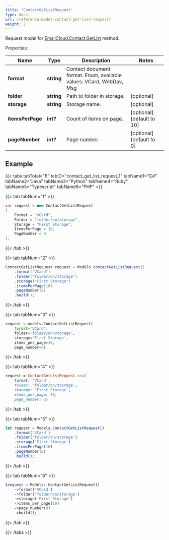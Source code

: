 ```yaml
---
title: "ContactGetListRequest"
type: docs
url: /reference-model-contact-get-list-request/
weight: 2
---
```


Request model for [EmailCloud.Contact.GetList](/email/reference-contact-api/#getlist) method.

Properties:

Name | Type | Description | Notes
---- | ---- | ----------- | -----
**format** |**string**|Contact document format. Enum, available values: VCard, WebDav, Msg |
**folder** |**string**|Path to folder in storage. |[optional] 
**storage** |**string**|Storage name. |[optional] 
**itemsPerPage** |**int?**|Count of items on page. |[optional] [default to 10]
**pageNumber** |**int?**|Page number. |[optional] [default to 0]

## Example

{{< tabs tabTotal="6" tabID="contact_get_list_request_1" tabName1="C#" tabName2="Java" tabName3="Python" tabName4="Ruby" tabName5="Typescript" tabName6="PHP" >}}

{{< tab tabNum="1" >}}

```csharp
var request = new ContactGetListRequest
{ 
    Format = "VCard",
    Folder = "folder/on/storage",
    Storage = "First Storage",
    ItemsPerPage = 10,
    PageNumber = 0
};
```

{{< /tab >}}

{{< tab tabNum="2" >}}

```java
ContactGetListRequest request = Models.contactGetListRequest()
    .format("VCard")
    .folder("folder/on/storage")
    .storage("First Storage")
    .itemsPerPage(10)
    .pageNumber(0)
    .build();
```

{{< /tab >}}

{{< tab tabNum="3" >}}

```python
request = models.ContactGetListRequest(
    format='VCard',
    folder='folder/on/storage',
    storage='First Storage',
    items_per_page=10,
    page_number=0)
```

{{< /tab >}}

{{< tab tabNum="4" >}}

```ruby
request = ContactGetListRequest.new(
    format: 'VCard',
    folder: 'folder/on/storage',
    storage: 'First Storage',
    items_per_page: 10,
    page_number: 0)
```

{{< /tab >}}

{{< tab tabNum="5" >}}

```typescript
let request = Models.ContactGetListRequest()
    .format('VCard')
    .folder('folder/on/storage')
    .storage('First Storage')
    .itemsPerPage(10)
    .pageNumber(0)
    .build();
```

{{< /tab >}}

{{< tab tabNum="6" >}}

```php
$request = Models::ContactGetListRequest()
    ->format('VCard')
    ->folder('folder/on/storage')
    ->storage('First Storage')
    ->items_per_page(10)
    ->page_number(0)
    ->build();
```

{{< /tab >}}

{{< /tabs >}}


